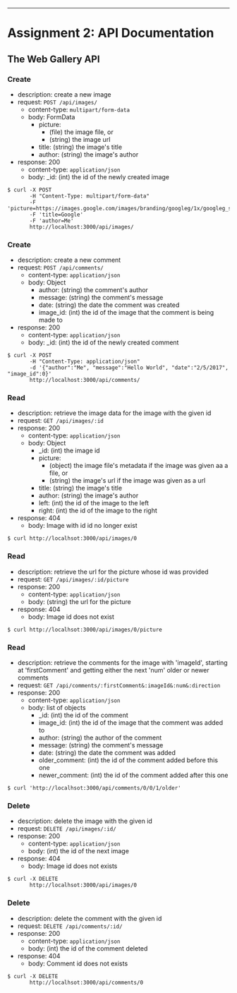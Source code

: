 
---

# Assignment 2: API Documentation

## The Web Gallery API

### Create

- description: create a new image
- request: `POST /api/images/`
    - content-type: `multipart/form-data`
    - body: FormData
      - picture: 
        - (file) the image file, or
        - (string) the image url
      - title: (string) the image's title
      - author: (string) the image's author
- response: 200
    - content-type: `application/json`
    - body: _id: (int) the id of the newly created image

``` 
$ curl -X POST 
       -H "Content-Type: multipart/form-data" 
       -F 'picture=https://images.google.com/images/branding/googleg/1x/googleg_standard_color_128dp.png'
       -F 'title=Google'
       -F 'author=Me'
       http://localhost:3000/api/images/
```


### Create

- description: create a new comment
- request: `POST /api/comments/`
    - content-type: `application/json`
    - body: Object
      - author: (string) the comment's author
      - message: (string) the comment's message
      - date: (string) the date the comment was created
      - image_id: (int) the id of the image that the comment is being made to
- response: 200
    - content-type: `application/json`
    - body: _id: (int) the id of the newly created comment

``` 
$ curl -X POST 
       -H "Content-Type: application/json" 
       -d '{"author":"Me", "message":"Hello World", "date":"2/5/2017", "image_id":0}'
       http://localhost:3000/api/comments/
```


### Read

- description: retrieve the image data for the image with the given id
- request: `GET /api/images/:id`
- response: 200
    - content-type: `application/json`
    - body: Object
      - _id: (int) the image id
      - picture: 
        - (object) the image file's metadata if the image was given aa a file, or
        - (string) the image's url if the image was given as a url
      - title: (string) the image's title
      - author: (string) the image's author
      - left: (int) the id of the image to the left
      - right: (int) the id of the image to the right
- response: 404
    - body: Image with id id no longer exist
 
``` 
$ curl http://localhsot:3000/api/images/0
``` 


### Read

- description: retrieve the url for the picture whose id was provided
- request: `GET /api/images/:id/picture`   
- response: 200
    - content-type: `application/json`
    - body: (string) the url for the picture
- response: 404
    - body: Image id does not exist
 
``` 
$ curl http://localhsot:3000/api/images/0/picture
``` 
  

### Read

- description: retrieve the comments for the image with 'imageId', starting at 'firstComment' and getting either the next 'num' older or newer comments
- request: `GET /api/comments/:firstComment&:imageId&:num&:direction`  
- response: 200
    - content-type: `application/json`
    - body: list of objects
      - _id: (int) the id of the comment
      - image_id: (int) the id of the image that the comment was added to
      - author: (string) the author of the comment
      - message: (string) the comment's message
      - date: (string) the date the comment was added
      - older_comment: (int) the id of the comment added before this one
      - newer_comment: (int) the id of the comment added after this one
 
``` 
$ curl 'http://localhsot:3000/api/comments/0/0/1/older'
``` 

  
### Delete
  
- description: delete the image with the given id
- request: `DELETE /api/images/:id/`
- response: 200
    - content-type: `application/json`
    - body: (int) the id of the next image
- response: 404
    - body: Image id does not exists

``` 
$ curl -X DELETE
       http://localhsot:3000/api/images/0
``` 


### Delete
  
- description: delete the comment with the given id
- request: `DELETE /api/comments/:id/`
- response: 200
    - content-type: `application/json`
    - body: (int) the id of the comment deleted
- response: 404
    - body: Comment id does not exists

``` 
$ curl -X DELETE
       http://localhsot:3000/api/comments/0
``` 
